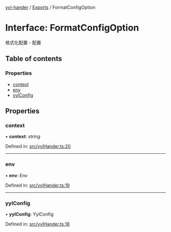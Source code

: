 [yyl-hander](../README.md) / [Exports](../modules.md) / FormatConfigOption

# Interface: FormatConfigOption

格式化配置 - 配置

## Table of contents

### Properties

- [context](formatconfigoption.md#context)
- [env](formatconfigoption.md#env)
- [yylConfig](formatconfigoption.md#yylconfig)

## Properties

### context

• **context**: *string*

Defined in: [src/yylHander.ts:20](https://github.com/yyl-team/yyl-hander/blob/e87c446/src/yylHander.ts#L20)

___

### env

• **env**: Env

Defined in: [src/yylHander.ts:19](https://github.com/yyl-team/yyl-hander/blob/e87c446/src/yylHander.ts#L19)

___

### yylConfig

• **yylConfig**: YylConfig

Defined in: [src/yylHander.ts:18](https://github.com/yyl-team/yyl-hander/blob/e87c446/src/yylHander.ts#L18)
